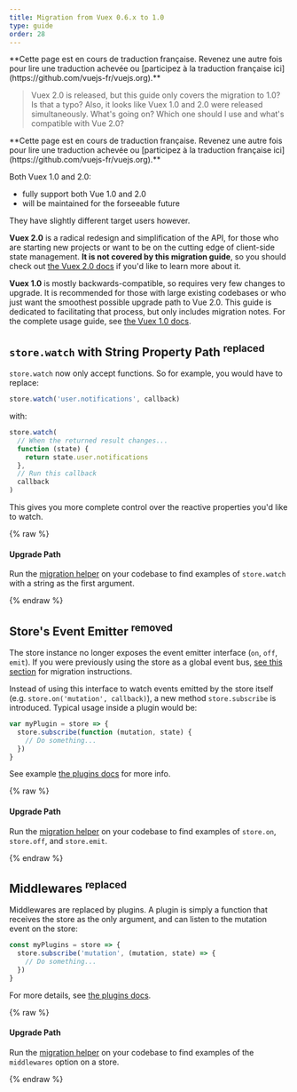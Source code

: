```yaml
---
title: Migration from Vuex 0.6.x to 1.0
type: guide
order: 28
---
```


<p class="tip">**Cette page est en cours de traduction française. Revenez une autre fois pour lire une traduction achevée ou [participez à la traduction française ici](https://github.com/vuejs-fr/vuejs.org).**</p>

> Vuex 2.0 is released, but this guide only covers the migration to 1.0? Is that a typo? Also, it looks like Vuex 1.0 and 2.0 were released simultaneously. What's going on? Which one should I use and what's compatible with Vue 2.0?

<p class="tip">**Cette page est en cours de traduction française. Revenez une autre fois pour lire une traduction achevée ou [participez à la traduction française ici](https://github.com/vuejs-fr/vuejs.org).**</p>Both Vuex 1.0 and 2.0:

- fully support both Vue 1.0 and 2.0
- will be maintained for the forseeable future

They have slightly different target users however.

__Vuex 2.0__ is a radical redesign and simplification of the API, for those who are starting new projects or want to be on the cutting edge of client-side state management. __It is not covered by this migration guide__, so you should check out [the Vuex 2.0 docs](https://vuex.vuejs.org/en/index.html) if you'd like to learn more about it.

__Vuex 1.0__ is mostly backwards-compatible, so requires very few changes to upgrade. It is recommended for those with large existing codebases or who just want the smoothest possible upgrade path to Vue 2.0. This guide is dedicated to facilitating that process, but only includes migration notes. For the complete usage guide, see [the Vuex 1.0 docs](https://github.com/vuejs/vuex/tree/1.0/docs/en).

## `store.watch` with String Property Path <sup>replaced</sup>

`store.watch` now only accept functions. So for example, you would have to replace:

``` js
store.watch('user.notifications', callback)
```

with:

``` js
store.watch(
  // When the returned result changes...
  function (state) {
    return state.user.notifications
  },
  // Run this callback
  callback
)
```

This gives you more complete control over the reactive properties you'd like to watch.

{% raw %}
<div class="upgrade-path">
  <h4>Upgrade Path</h4>
  <p>Run the <a href="https://github.com/vuejs/vue-migration-helper">migration helper</a> on your codebase to find examples of <code>store.watch</code> with a string as the first argument.</p>
</div>
{% endraw %}

## Store's Event Emitter <sup>removed</sup>

The store instance no longer exposes the event emitter interface (`on`, `off`, `emit`). If you were previously using the store as a global event bus, [see this section](migration.html#dispatch-and-broadcast-removed) for migration instructions.

Instead of using this interface to watch events emitted by the store itself (e.g. `store.on('mutation', callback)`), a new method `store.subscribe` is introduced. Typical usage inside a plugin would be:

``` js
var myPlugin = store => {
  store.subscribe(function (mutation, state) {
    // Do something...
  })
}

```

See example [the plugins docs](https://github.com/vuejs/vuex/blob/1.0/docs/en/plugins.md) for more info.

{% raw %}
<div class="upgrade-path">
  <h4>Upgrade Path</h4>
  <p>Run the <a href="https://github.com/vuejs/vue-migration-helper">migration helper</a> on your codebase to find examples of <code>store.on</code>, <code>store.off</code>, and <code>store.emit</code>.</p>
</div>
{% endraw %}

## Middlewares <sup>replaced</sup>

Middlewares are replaced by plugins. A plugin is simply a function that receives the store as the only argument, and can listen to the mutation event on the store:

``` js
const myPlugins = store => {
  store.subscribe('mutation', (mutation, state) => {
    // Do something...
  })
}
```

For more details, see [the plugins docs](https://github.com/vuejs/vuex/blob/1.0/docs/en/plugins.md).

{% raw %}
<div class="upgrade-path">
  <h4>Upgrade Path</h4>
  <p>Run the <a href="https://github.com/vuejs/vue-migration-helper">migration helper</a> on your codebase to find examples of the <code>middlewares</code> option on a store.</p>
</div>
{% endraw %}
